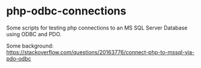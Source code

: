 # php-odbc-connections
Some scripts for testing php connections to an MS SQL Server Database using ODBC and PDO.

Some background:
https://stackoverflow.com/questions/20163776/connect-php-to-mssql-via-pdo-odbc
